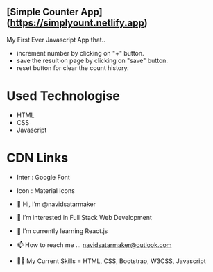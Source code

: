 ## [Simple Counter App] (https://simplyount.netlify.app)

My First Ever Javascript App that.. 
- increment number by clicking on "+" button.
- save the result on page by clicking on "save" button.
- reset button for clear the count history.

# Used Technologise
- HTML
- CSS
- Javascript

# CDN Links
- Inter : Google Font
- Icon : Material Icons

- 👋 Hi, I’m @navidsatarmaker
- 👀 I’m interested in Full Stack Web Development
- 🌱 I’m currently learning React.js
- 📫 How to reach me ... navidsatarmaker@outlook.com
- 🤹‍♂️ My Current Skills = HTML, CSS, Bootstrap, W3CSS, Javascript

